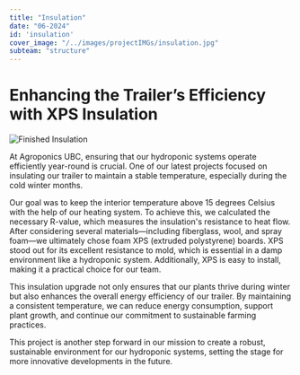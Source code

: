 ```yaml
---
title: "Insulation"
date: "06-2024"
id: 'insulation'
cover_image: "/../images/projectIMGs/insulation.jpg"
subteam: "structure"
---
```

# Enhancing the Trailer’s Efficiency with XPS Insulation

![Finished Insulation](../images/projectIMGs/insulation.jpg "Finished Insulation")

At Agroponics UBC, ensuring that our hydroponic systems operate efficiently year-round is crucial. One of our latest projects focused on insulating our trailer to maintain a stable temperature, especially during the cold winter months. 

Our goal was to keep the interior temperature above 15 degrees Celsius with the help of our heating system. To achieve this, we calculated the necessary R-value, which measures the insulation's resistance to heat flow. After considering several materials—including fiberglass, wool, and spray foam—we ultimately chose foam XPS (extruded polystyrene) boards. XPS stood out for its excellent resistance to mold, which is essential in a damp environment like a hydroponic system. Additionally, XPS is easy to install, making it a practical choice for our team. 

This insulation upgrade not only ensures that our plants thrive during winter but also enhances the overall energy efficiency of our trailer. By maintaining a consistent temperature, we can reduce energy consumption, support plant growth, and continue our commitment to sustainable farming practices. 

This project is another step forward in our mission to create a robust, sustainable environment for our hydroponic systems, setting the stage for more innovative developments in the future.